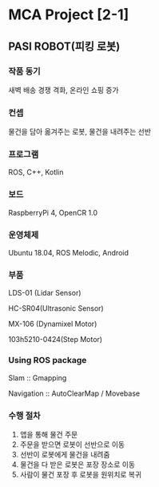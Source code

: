 # MCA Project [2-1]

## PASI ROBOT(피킹 로봇)

### 작품 동기

새벽 배송 경쟁 격화, 온라인 쇼핑 증가

### 컨셉

물건을 담아 옮겨주는 로봇, 물건을 내려주는 선반

### 프로그램

ROS, C++, Kotlin

### 보드

RaspberryPi 4, OpenCR 1.0

### 운영체제

Ubuntu 18.04, ROS Melodic, Android

### 부품

LDS-01 (Lidar Sensor)

HC-SR04(Ultrasonic Sensor)

MX-106 (Dynamixel Motor)

103h5210-0424(Step Motor)

### Using ROS package

Slam :: Gmapping

Navigation :: AutoClearMap / Movebase

### 수행 절차

1. 앱을 통해 물건 주문
2. 주문을 받으면 로봇이 선반으로 이동
3. 선반이 로봇에게 물건을 내려줌
4. 물건을 다 받은 로봇은 포장 장소로 이동
5. 사람이 물건 포장 후 로봇을 원위치로 복귀
